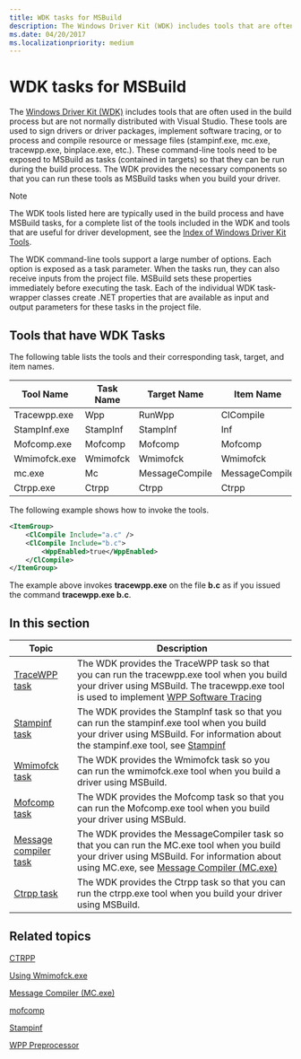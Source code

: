 ```yaml
---
title: WDK tasks for MSBuild
description: The Windows Driver Kit (WDK) includes tools that are often used in the build process but are not normally distributed with Visual Studio.
ms.date: 04/20/2017
ms.localizationpriority: medium
---
```


# WDK tasks for MSBuild

The [Windows Driver Kit (WDK)](../download-the-wdk.md) includes tools that are often used in the build process but are not normally distributed with Visual Studio. These tools are used to sign drivers or driver packages, implement software tracing, or to process and compile resource or message files (stampinf.exe, mc.exe, tracewpp.exe, binplace.exe, etc.). These command-line tools need to be exposed to MSBuild as tasks (contained in targets) so that they can be run during the build process. The WDK provides the necessary components so that you can run these tools as MSBuild tasks when you build your driver.

>[!NOTE]
>The WDK tools listed here are typically used in the build process and have MSBuild tasks, for a complete list of the tools included in the WDK and tools that are useful for driver development, see the [Index of Windows Driver Kit Tools](index-of-windows-driver-kit-tools.md).

The WDK command-line tools support a large number of options. Each option is exposed as a task parameter. When the tasks run, they can also receive inputs from the project file. MSBuild sets these properties immediately before executing the task. Each of the individual WDK task-wrapper classes create .NET properties that are available as input and output parameters for these tasks in the project file.

## Tools that have WDK Tasks

The following table lists the tools and their corresponding task, target, and item names.

| Tool Name    | Task Name | Target Name    | Item Name      |
|--------------|-----------|----------------|----------------|
| Tracewpp.exe | Wpp       | RunWpp         | ClCompile      |
| StampInf.exe | StampInf  | StampInf       | Inf            |
| Mofcomp.exe  | Mofcomp   | Mofcomp        | Mofcomp        |
| Wmimofck.exe | Wmimofck  | Wmimofck       | Wmimofck       |
| mc.exe       | Mc        | MessageCompile | MessageCompile |
| Ctrpp.exe    | Ctrpp     | Ctrpp          | Ctrpp          |

The following example shows how to invoke the tools.

```XML
<ItemGroup>
    <ClCompile Include="a.c" />
    <ClCompile Include="b.c">
        <WppEnabled>true</WppEnabled>
    </ClCompile>
</ItemGroup>
```

The example above invokes **tracewpp.exe** on the file **b.c** as if you issued the command **tracewpp.exe b.c**.

## In this section

|Topic|Description|
|----|----|
|[TraceWPP task](tracewpp-task.md)|The WDK provides the TraceWPP task so that you can run the tracewpp.exe tool when you build your driver using MSBuild. The tracewpp.exe tool is used to implement [WPP Software Tracing](wpp-software-tracing.md)|
|[Stampinf task](stampinf-task.md)|The WDK provides the StampInf task so that you can run the stampinf.exe tool when you build your driver using MSBuild. For information about the stampinf.exe tool, see [Stampinf](stampinf.md)|
|[Wmimofck task](wmimofck-task.md)|The WDK provides the Wmimofck task so you can run the wmimofck.exe tool when you build a driver using MSBuild.|
|[Mofcomp task](mofcomp-task.md)|The WDK provides the Mofcomp task so that you can run the Mofcomp.exe tool when you build your driver using MSBuld.|
|[Message compiler task](message-compiler-task.md)|The WDK provides the MessageCompiler task so that you can run the MC.exe tool when you build your driver using MSBuild. For information about using MC.exe, see [Message Compiler (MC.exe)](/windows/desktop/WES/message-compiler--mc-exe-)|
|[Ctrpp task](ctrpp-task.md)|The WDK provides the Ctrpp task so that you can run the ctrpp.exe tool when you build your driver using MSBuild.|

## Related topics

[CTRPP](/windows/desktop/PerfCtrs/ctrpp)

[Using Wmimofck.exe](../kernel/using-wmimofck-exe.md)

[Message Compiler (MC.exe)](/windows/desktop/WES/message-compiler--mc-exe-)

[mofcomp](/windows/desktop/WmiSdk/mofcomp)

[Stampinf](stampinf.md)

[WPP Preprocessor](wpp-preprocessor.md)

